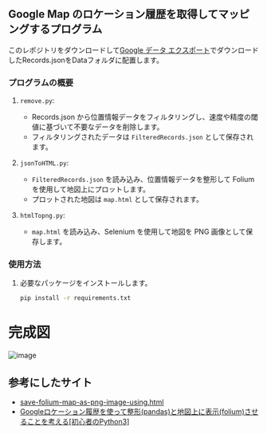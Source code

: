 ## Google Map のロケーション履歴を取得してマッピングするプログラム

このレポジトリをダウンロードして[Google データ エクスポート](https://takeout.google.com/)でダウンロードしたRecords.jsonをDataフォルダに配置します。

### プログラムの概要

1. `remove.py`:
   - Records.json から位置情報データをフィルタリングし、速度や精度の閾値に基づいて不要なデータを削除します。
   - フィルタリングされたデータは `FilteredRecords.json` として保存されます。

2. `jsonToHTML.py`:
   - `FilteredRecords.json` を読み込み、位置情報データを整形して Folium を使用して地図上にプロットします。
   - プロットされた地図は `map.html` として保存されます。

3. `htmlTopng.py`:
   - `map.html` を読み込み、Selenium を使用して地図を PNG 画像として保存します。

### 使用方法

1. 必要なパッケージをインストールします。

   ```sh
   pip install -r requirements.txt
   ```

# 完成図
![image](https://github.com/user-attachments/assets/eac7b683-69ea-4872-9f08-8304d6fbce4d)


## 参考にしたサイト
- [save-folium-map-as-png-image-using.html](https://nagasudhir.blogspot.com/2021/07/save-folium-map-as-png-image-using.html)
- [Googleロケーション履歴を使って整形(pandas)と地図上に表示(folium)させることを考える[初心者のPython3]](https://qiita.com/jam-goat/items/99dbdd4976544686a0ba)
